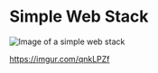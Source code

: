 # Simple Web Stack

![Image of a simple web stack](0-simple_web_stack.jpg)

https://imgur.com/qnkLPZf